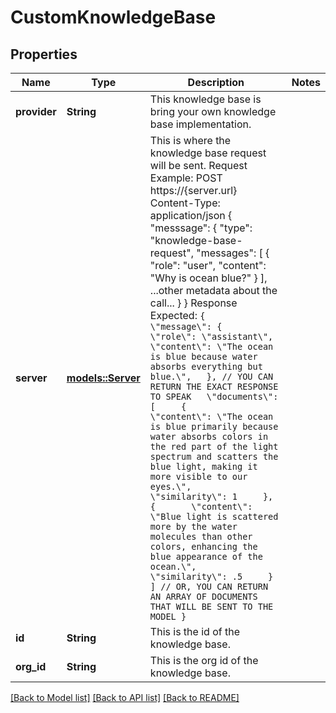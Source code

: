 # CustomKnowledgeBase

## Properties

Name | Type | Description | Notes
------------ | ------------- | ------------- | -------------
**provider** | **String** | This knowledge base is bring your own knowledge base implementation. | 
**server** | [**models::Server**](Server.md) | This is where the knowledge base request will be sent.  Request Example:  POST https://{server.url} Content-Type: application/json  {   \"messsage\": {     \"type\": \"knowledge-base-request\",     \"messages\": [       {         \"role\": \"user\",         \"content\": \"Why is ocean blue?\"       }     ],     ...other metadata about the call...   } }  Response Expected: ``` {   \"message\": {      \"role\": \"assistant\",      \"content\": \"The ocean is blue because water absorbs everything but blue.\",   }, // YOU CAN RETURN THE EXACT RESPONSE TO SPEAK   \"documents\": [     {       \"content\": \"The ocean is blue primarily because water absorbs colors in the red part of the light spectrum and scatters the blue light, making it more visible to our eyes.\",       \"similarity\": 1     },     {       \"content\": \"Blue light is scattered more by the water molecules than other colors, enhancing the blue appearance of the ocean.\",       \"similarity\": .5     }   ] // OR, YOU CAN RETURN AN ARRAY OF DOCUMENTS THAT WILL BE SENT TO THE MODEL } ``` | 
**id** | **String** | This is the id of the knowledge base. | 
**org_id** | **String** | This is the org id of the knowledge base. | 

[[Back to Model list]](../README.md#documentation-for-models) [[Back to API list]](../README.md#documentation-for-api-endpoints) [[Back to README]](../README.md)


